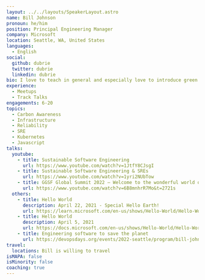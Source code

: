 ```yaml
---
layout: ../../layouts/SpeakerLayout.astro
name: Bill Johnson
pronoun: he/him
position: Principal Engineering Manager
company: Microsoft
location: Seattle, WA, United States
languages:
  - English
social:
  github: dubrie
  twitter: dubrie
  linkedin: dubrie
bio: I love to teach in general and especially love to introduce green software concepts to people that otherwise wouldn't take them into account.
experience:
  - Meetups
  - Track Talks
engagements: 6-20
topics:
  - Carbon Awareness
  - Infrastructure
  - Reliability
  - SRE
  - Kubernetes
  - Javascript
talks:
  youtube:
    - title: Sustainable Software Engineering
      url: https://www.youtube.com/watch?v=1JtfY8CJsgI
    - title: Sustainable Software Engineering & SREs
      url: https://www.youtube.com/watch?v=1yri2NUbTow
    - title: GGSF Global Summit 2022 – Welcome to the wonderful world of Green Software! Now what?
      url: https://www.youtube.com/watch?v=6B8mnhrR7Mo&t=2721s
  others:
    - title: Hello World
      description: April 22, 2021 - Special Hello Earth!
      url: https://learn.microsoft.com/en-us/shows/Hello-World/Hello-World-April-22-2021-Special-Hello-Earth
    - title: Hello World
      description: April 5, 2021
      url: https://docs.microsoft.com/en-us/shows/Hello-World/Hello-World-April-5-2021
    - title: Engineering software to save the planet
      url: https://devopsdays.org/events/2022-seattle/program/bill-johnson
travel:
  locations: Bill is willing to travel
isMAPA: false
isMinority: false
coaching: true
---
```

